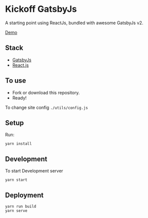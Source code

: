 # Kickoff GatsbyJs

A starting point using ReactJs, bundled with awesome GatsbyJs v2.

[Demo](https://kickoff-gatsbyjs.netlify.com/)

## Stack

- [GatsbyJs](https://www.gatsbyjs.org/)
- [React.js](https://reactjs.org/)

## To use

- Fork or download this repository.
- Ready!

To change site config `./utils/config.js`

## Setup

Run:

```
yarn install
```

## Development

To start Development server

```
yarn start
```

## Deployment

```
yarn run build
yarn serve
```
